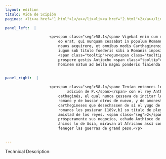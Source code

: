 ```yaml
---
layout: edition
titulo: Vida de Scipión
paginas: <li><a href="1.html">1</a></li><li><a href="2.html">2</a></li><li><a href="3.html">3</a></li><li><a href="4.html">4</a></li><li><a href="5.html">5</a></li><li><a href="6.html">6</a></li><li><a href="7.html">7</a></li><li><a href="8.html">8</a></li><li><a href="9.html">9</a></li><li><a href="10.html">10</a></li><li><a href="11.html">11</a></li><li><a href="12.html">12</a></li><li><a href="13.html">13</a></li><li><a href="14.html">14</a></li><li><a href="15.html">15</a></li><li><a href="16.html">16</a></li><li><a href="17.html">17</a></li><li><a href="18.html">18</a></li><li><a href="19.html">19</a></li><li><a href="20.html">20</a></li><li><a href="21.html">21</a></li><li><a href="22.html">22</a></li><li><a href="23.html">23</a></li><li><a href="24.html">24</a></li><li><a href="25.html">25</a></li><li><a href="26.html">26</a></li><li><a href="27.html">27</a></li><li><a href="28.html">28</a></li><li><a href="29.html">29</a></li><li><a href="30.html">30</a></li><li><a href="31.html">31</a></li><li><a href="32.html">32</a></li><li><a href="33.html">33</a></li><li><a href="34.html">34</a></li><li><a href="35.html">35</a></li><li><a href="36.html">36</a></li><li><a href="37.html">37</a></li><li><a href="38.html">38</a></li><li><a href="39.html">39</a></li><li><a href="40.html">40</a></li><li><a href="41.html">41</a></li><li><a href="42.html">42</a></li><li><a href="43.html">43</a></li><li><a href="44.html">44</a></li><li><a href="45.html">45</a></li><li><a href="46.html">46</a></li><li><a href="47.html">47</a></li><li><a href="48.html">48</a></li><li><a href="49.html">49</a></li><li><a href="50.html">50</a></li><li><a href="51.html">51</a></li><li><a href="52.html">52</a></li><li><a href="53.html">53</a></li><li><a href="54.html">54</a></li><li><a href="55.html">55</a></li><li><a href="56.html">56</a></li><li><a href="57.html">57</a></li><li><a href="58.html">58</a></li><li><a href="59.html">59</a></li><li><a href="60.html">60</a></li><li><a href="61.html">61</a></li><li><a href="62.html">62</a></li><li><a href="63.html">63</a></li><li><a href="64.html">64</a></li><li><a href="65.html">65</a></li><li><a href="66.html">66</a></li><li><a href="67.html">67</a></li><li><a href="68.html">68</a></li><li><a href="69.html">69</a></li><li><a href="70.html">70</a></li><li><a href="71.html">71</a></li><li><a href="72.html">72</a></li><li><a href="73.html">73</a></li><li><a href="74.html">74</a></li>

panel_left:  |

                    <p><span class="seg">58.1</span> Vigebat enim cum rege Antiocho bellum et Hannibal Poenus cum
                        eo erat, qui nunquam cessabat in populum Romanum ueteres hostes concitare,
                        nouos acquirere, et omnibus modis Carthaginensibus suadere, ut seruitutis
                        iugum sub titulo foederis sibi a Romanis impositum abiicerent <span class="tooltip">et<span class="tooltiptext"><span class="del"><i>om. </i></span> #N </span></span>
                        <span class="tooltip">regum<span class="tooltiptext"><span class="del"><i>om. </i></span> #N regiam #F #M #P #R #S #U #W regem #r #s </span></span> amicitiam experirentur. <span class="seg">2</span> Verum paulopost Romani rebus
                        prospere gestis Antiocho <span class="tooltip">e Graecia<span class="tooltiptext">ex Gretia #S egregia #r #s </span></span> pulso cum iam Asiam animis destinarent, Aphricanum intuebantur ueluti
                        hominem natum ad bella magni ponderis finienda. </p>
                

panel_right:  |

                    <p><span class="seg">58.1</span> Tenían entonces los romanos guerra rezia<span class="nota"><sup>22</sup><span class="texto_nota">rezia:
                            adición de P.</span></span> con el rey Anthíoco y estava con él Hanníbal
                        cathaginés, el qual nunca çessava de incitar los enemigos contra el pueblo
                        romano y de buscar otros de nuevo, y de amonestar por todas maneras a los
                        carthegineses que desechassen de sí el yugo de la servidumbre que los
                        romanos les posieran [189v,b] so título de pleytesía, y experimentassen la
                        amistad de los reyes. <span class="seg">2</span> Mas dende a poco los romanos, fechos
                        prósperamente sus negocios, echado Anthíoco de Grecia, pensando ya en sus
                        ánimos lo de Asia, miravan al Africano assí como a ombre nascido para
                        feneçer las guerras de grand peso.</p>
                

---
```


Technical Description 